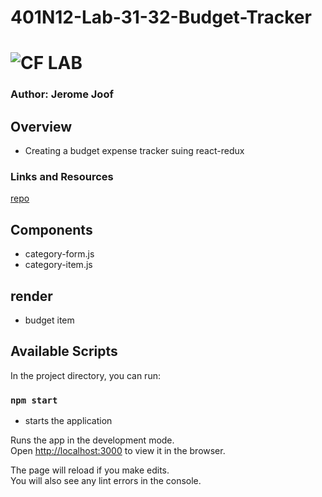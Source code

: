 # 401N12-Lab-31-32-Budget-Tracker
![CF](http://i.imgur.com/7v5ASc8.png) LAB
=================================================
### Author: Jerome Joof

## Overview
* Creating a budget expense tracker suing react-redux

### Links and Resources
[repo](https://github.com/jjblues86/401N12-Lab-31-Budget-Tracker)

## Components
* category-form.js
* category-item.js
## render
* budget item

## Available Scripts

In the project directory, you can run:

### `npm start`
* starts the application


Runs the app in the development mode.<br>
Open [http://localhost:3000](http://localhost:3000) to view it in the browser.

The page will reload if you make edits.<br>
You will also see any lint errors in the console.